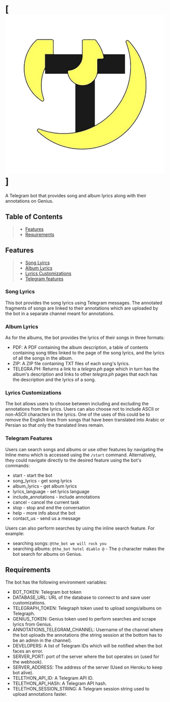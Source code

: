 # [![image](logo.png)]
A Telegram bot that provides song and album lyrics along with their annotations on Genius.

## Table of Contents
> -   [Features](#features)
> -   [Requirements](#requirements)

## Features
> -   [Song Lyircs](#song-lyircs)
> -   [Album Lyrics](#album-lyrics)
> -   [Lyrics Customizations](#environment-variables)
> -   [Telegram features](#deploying-to-heroku)


### Song Lyrics
This bot provides the song lyrics using Telegram messages. The annotated fragments of songs are linked to their annotations which are uploaded by the bot in a separate channel meant for annotations.


### Album Lyrics
As for the albums, the bot provides the lyrics of their songs in three formats:
- PDF: A PDF containing the album description, a table of contents containing song titles linked to the page of the song lyrics, and the lyrics of all the songs in the album.
- ZIP: A ZIP file containing TXT files of each song's lyrics.
- TELEGRA.PH: Returns a link to a *telegra.ph* page which in turn has the album's description and links to other *telegra.ph* pages that each has the description and the lyrics of a song.


### Lyrics Customizations
The bot allows users to choose between including and excluding the annotations from the lyrics. Users can also choose not to include ASCII or non-ASCII characters in the lyrics. One of the uses of this could be to remove the English lines from songs that have been translated into Arabic or Persian so that only the translated lines remain.


### Telegram Features
Users can search songs and albums or use other features by navigating the Inline menu which is accessed using the `/start` command. Alternatively, they could navigate directly to the desired feature using the bot's commands:
- start - start the bot
- song_lyrics - get song lyrics
- album_lyrics - get album lyrics
- lyrics_language - set lyrics language
- include_annotations - include annotations
- cancel - cancel the current task
- stop - stop and end the conversation
- help - more info about the bot
- contact_us - send us a message

Users can also perform searches by using the inline search feature. For example:
- searching songs: `@the_bot we will rock you`
- searching albums: `@the_bot hotel diablo @` - The `@` character makes the bot search for albums on Genius.
 

## Requirements
The bot has the following environment variables:
- BOT_TOKEN: Telegram bot token
- DATABASE_URL: URL of the database to connect to and save user customizations.
- TELEGRAPH_TOKEN: Telegraph token used to upload songs/albums on Telegraph.
- GENIUS_TOKEN: Genius token used to perform searches and scrape lyrics from Genius.
- ANNOTATIONS_TELEGRAM_CHANNEL: Username of the channel where the bot uploads the annotations (the string session at the bottom has to be an admin in the channel).
- DEVELOPERS: A list of Telegram IDs which will be notified when the bot faces an error.
- SERVER_PORT: port of the server where the bot operates on (used for the webhook).
- SERVER_ADDRESS: The address of the server (Used on Heroku to keep bot alive).
- TELETHON_API_ID: A Telegram API ID.
- TELETHON_API_HASh: A Telegram API hash.
- TELETHON_SESSION_STRING: A Telegram session string used to upload annotations faster.